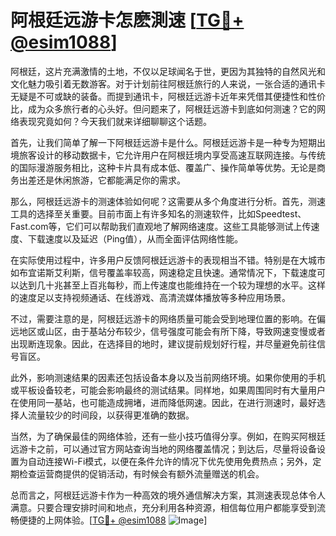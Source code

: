 # 阿根廷远游卡怎麽測速 [[TG💪+ @esim1088](https://t.me/s/esim1088)]

阿根廷，这片充满激情的土地，不仅以足球闻名于世，更因为其独特的自然风光和文化魅力吸引着无数游客。对于计划前往阿根廷旅行的人来说，一张合适的通讯卡无疑是不可或缺的装备。而提到通讯卡，阿根廷远游卡近年来凭借其便捷性和性价比，成为众多旅行者的心头好。但问题来了，阿根廷远游卡到底如何测速？它的网络表现究竟如何？今天我们就来详细聊聊这个话题。

首先，让我们简单了解一下阿根廷远游卡是什么。阿根廷远游卡是一种专为短期出境旅客设计的移动数据卡，它允许用户在阿根廷境内享受高速互联网连接。与传统的国际漫游服务相比，这种卡片具有成本低、覆盖广、操作简单等优势。无论是商务出差还是休闲旅游，它都能满足你的需求。

那么，阿根廷远游卡的测速体验如何呢？这需要从多个角度进行分析。首先，测速工具的选择至关重要。目前市面上有许多知名的测速软件，比如Speedtest、Fast.com等，它们可以帮助我们直观地了解网络速度。这些工具能够测试上传速度、下载速度以及延迟（Ping值），从而全面评估网络性能。

在实际使用过程中，许多用户反馈阿根廷远游卡的表现相当不错。特别是在大城市如布宜诺斯艾利斯，信号覆盖率较高，网速稳定且快速。通常情况下，下载速度可以达到几十兆甚至上百兆每秒，而上传速度也能维持在一个较为理想的水平。这样的速度足以支持视频通话、在线游戏、高清流媒体播放等多种应用场景。

不过，需要注意的是，阿根廷远游卡的网络质量可能会受到地理位置的影响。在偏远地区或山区，由于基站分布较少，信号强度可能会有所下降，导致网速变慢或者出现断连现象。因此，在选择目的地时，建议提前规划好行程，并尽量避免前往信号盲区。

此外，影响测速结果的因素还包括设备本身以及当前网络环境。如果你使用的手机或平板设备较老，可能会影响最终的测试结果。同样地，如果周围同时有大量用户在使用同一基站，也可能造成拥堵，进而降低网速。因此，在进行测速时，最好选择人流量较少的时间段，以获得更准确的数据。

当然，为了确保最佳的网络体验，还有一些小技巧值得分享。例如，在购买阿根廷远游卡之前，可以通过官方网站查询当地的网络覆盖情况；到达后，尽量将设备设置为自动连接Wi-Fi模式，以便在条件允许的情况下优先使用免费热点；另外，定期检查运营商提供的促销活动，有时候会有额外流量赠送的机会。

总而言之，阿根廷远游卡作为一种高效的境外通信解决方案，其测速表现总体令人满意。只要合理安排时间和地点，充分利用各种资源，相信每位用户都能享受到流畅便捷的上网体验。[[TG💪+ @esim1088](https://t.me/s/esim1088) ![Image](https://i.postimg.cc/4NQfJmqS/Snipaste-2025-05-13-00-14-12.png)]